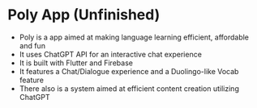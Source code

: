 # Poly App (Unfinished)

- Poly is a app aimed at making language learning efficient, affordable and fun
- It uses ChatGPT API for an interactive chat experience
- It is built with Flutter and Firebase
- It features a Chat/Dialogue experience and a Duolingo-like Vocab feature
- There also is a system aimed at efficient content creation utilizing ChatGPT

